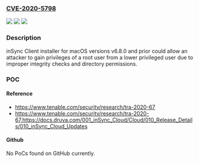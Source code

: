 ### [CVE-2020-5798](https://cve.mitre.org/cgi-bin/cvename.cgi?name=CVE-2020-5798)
![](https://img.shields.io/static/v1?label=Product&message=Druva%20inSync%20macOS%20Client%20Installers%20for%20v6.8.0%20and%20prior&color=blue)
![](https://img.shields.io/static/v1?label=Version&message=n%2Fa&color=blue)
![](https://img.shields.io/static/v1?label=Vulnerability&message=Privilege%20Escalation&color=brighgreen)

### Description

inSync Client installer for macOS versions v6.8.0 and prior could allow an attacker to gain privileges of a root user from a lower privileged user due to improper integrity checks and directory permissions.

### POC

#### Reference
- https://www.tenable.com/security/research/tra-2020-67
- https://www.tenable.com/security/research/tra-2020-67,https://docs.druva.com/001_inSync_Cloud/Cloud/010_Release_Details/010_inSync_Cloud_Updates

#### Github
No PoCs found on GitHub currently.

